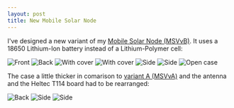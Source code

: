 ```yaml
---
layout: post
title: New Mobile Solar Node
---
```


I've designed a new variant of my [Mobile Solar Node (MSVvB)](https://github.com/hotwolf/LoRaMeshNodes/tree/main/MSNvB).
It uses a 18650 Lithium-Ion battery instead of a Lithium-Polymer cell:

![Front](images/2025-09-06_MSNvB_front.jpg)
![Back](images/2025-09-06_MSNvB_back.jpg)
![With cover](images/2025-09-06_MSNvB_cover1.jpg)
![With cover](images/2025-09-06_MSNvB_cover2.jpg)
![Side](images/2025-09-06_MSNvB_antenna_side.jpg)
![Side](images/2025-09-06_MSNvB_usb_side.jpg)
![Open case](images/2025-09-06_MSNvB_open.jpg)



The case a little thicker in comarison to [variant A (MSVvA)](https://github.com/hotwolf/LoRaMeshNodes/tree/main/MSNvA)
and the antenna and the Heltec T114 board had to be rearranged: 

![Back](images/2025-09-06_MSNvA_vs_MSNvB_back.jpg)
![Side](images/2025-09-06_MSNvA_vs_MSNvB_antenna_side.jpg)
![Side](images/2025-09-06_MSNvA_vs_MSNvB_usb_side.jpg)
